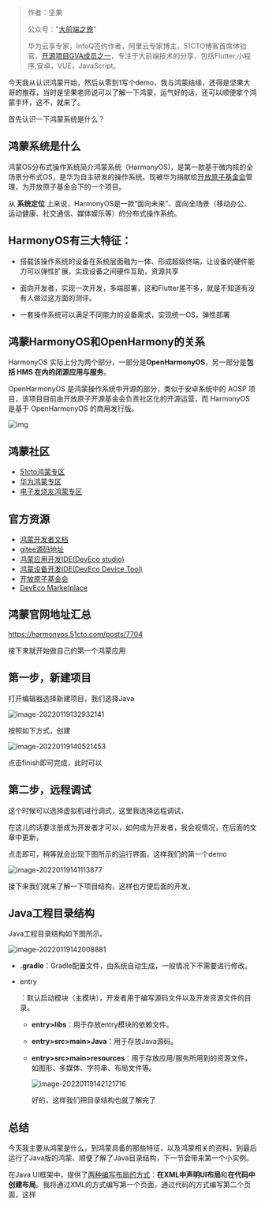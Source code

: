 

> 作者：坚果
>
> 公众号："[大前端之旅](https://mp.weixin.qq.com/s/aJvihD4dzEJyOV3q6_Zeng)"
>
> 华为云享专家，InfoQ签约作者，阿里云专家博主，51CTO博客首席体验官，[开源项目GVA成员之一](https://www.gin-vue-admin.com/)，专注于大前端技术的分享，包括Flutter,小程序,安卓，VUE，JavaScript。

今天我从认识鸿蒙开始，然后从零到1写个demo，我与鸿蒙结缘，还得是坚果大哥的推荐，当时是坚果老师说可以了解一下鸿蒙，运气好的话，还可以顺便拿个鸿蒙手环，这不，就来了。

首先认识一下鸿蒙系统是什么？

##  鸿蒙系统是什么

鸿蒙OS分布式操作系统简介鸿蒙系统（HarmonyOS)，是第一款基于微内核的全场景分布式OS，是华为自主研发的操作系统。现被华为捐献给[开放原子基金会](https://gitee.com/link?target=https%3A%2F%2Fwww.openatom.org%2F%23%2FprojectDetail%2F3a2f7aead45c4a5081574842f0cbc515)管理，为开放原子基金会下的一个项目。

从 **系统定位** 上来说，HarmonyOS是一款“面向未来”、面向全场景（移动办公、运动健康、社交通信、媒体娱乐等）的分布式操作系统。

## HarmonyOS有三大特征：

- 搭载该操作系统的设备在系统层面融为一体、形成超级终端，让设备的硬件能力可以弹性扩展，实现设备之间硬件互助，资源共享

  

- 面向开发者，实现一次开发，多端部署，这和Flutter差不多，就是不知道有没有人做过这方面的测评。

- 一套操作系统可以满足不同能力的设备需求，实现统一OS，弹性部署

## 鸿蒙HarmonyOS和OpenHarmony的关系

HarmonyOS 实际上分为两个部分，一部分是**OpenHarmonyOS**，另一部分是**包括 HMS 在内的闭源应用与服务**。

OpenHarmonyOS 是鸿蒙操作系统中开源的部分，类似于安卓系统中的 AOSP 项目，该项目目前由开放原子开源基金会负责社区化的开源运营，而 HarmonyOS 是基于 OpenHarmonyOS 的商用发行版。

![img](https://luckly007.oss-cn-beijing.aliyuncs.com/image/c4Q2o-br38K1yT3cSpr-i3.jpg)



##  鸿蒙社区

- [51cto鸿蒙专区](https://harmonyos.51cto.com/?www)
- [华为鸿蒙专区](https://developer.huawei.com/consumer/cn/blog/recommended)
- [电子发烧友鸿蒙专区](https://bbs.elecfans.com/harmonyos)

## 官方资源

- [鸿蒙开发者文档](https://developer.harmonyos.com/)
- [gitee源码地址](https://gitee.com/openharmony)
- [鸿蒙应用开发IDE(DevEco studio)](https://developer.harmonyos.com/cn/develop/deveco-studio)
- [鸿蒙设备开发IDE(DevEco Device Tool)](https://device.harmonyos.com/cn/develop/ide)
- [开放原子基金会](https://www.openatom.org/#/projectDetail/3a2f7aead45c4a5081574842f0cbc515)
- [DevEco Marketplace](https://repo.harmonyos.com/#/cn/distribution)

## 鸿蒙官网地址汇总

https://harmonyos.51cto.com/posts/7704

接下来就开始做自己的第一个鸿蒙应用

## 第一步，新建项目

打开编辑器选择新建项目，我们选择Java

![image-20220119132932141](https://luckly007.oss-cn-beijing.aliyuncs.com/image/image-20220119132932141.png)



按照如下方式，创建

![image-20220119140521453](https://luckly007.oss-cn-beijing.aliyuncs.com/image/image-20220119140521453.png)

点击finish即可完成，此时可以

## 第二步，远程调试

这个时候可以选择虚拟机进行调式，这里我选择远程调试，

在这儿的话要注册成为开发者才可以，如何成为开发者，我会视情况，在后面的文章中更新，

点击即可，稍等就会出现下图所示的运行界面，这样我们的第一个demo



![image-20220119141113877](https://luckly007.oss-cn-beijing.aliyuncs.com/image/image-20220119141113877.png)







接下来我们就来了解一下项目结构，这样也方便后面的开发，

## Java工程目录结构



Java工程目录结构如下图所示。

![image-20220119142008881](https://luckly007.oss-cn-beijing.aliyuncs.com/image/image-20220119142008881.png)

- **.gradle**：Gradle配置文件，由系统自动生成，一般情况下不需要进行修改。

- entry

  ：默认启动模块（主模块），开发者用于编写源码文件以及开发资源文件的目录。

  - **entry>libs**：用于存放entry模块的依赖文件。

  - **entry>src>main>Java**：用于存放Java源码。

  - **entry>src>main>resources**：用于存放应用/服务所用到的资源文件，如图形、多媒体、字符串、布局文件等。

    ![image-20220119142121716](https://luckly007.oss-cn-beijing.aliyuncs.com/image/image-20220119142121716.png)

    好的，这样我们把目录结构也就了解完了

    

## 总结

今天我主要从鸿蒙是什么，到鸿蒙具备的那些特征，以及鸿蒙相关的资料，到最后运行了Java版的鸿蒙、顺便了解了Java目录结构，下一节会带来第一个小实例。



在Java UI框架中，提供了[两种编写布局的方式](https://developer.harmonyos.com/cn/docs/documentation/doc-guides/ui-java-component-layout-overview-0000000000500400)：**在XML中声明UI布局**和**在代码中创建布局**。我将通过XML的方式编写第一个页面，通过代码的方式编写第二个页面，这样



